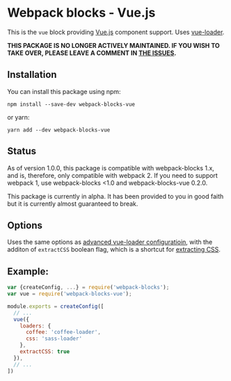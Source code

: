 # Webpack blocks - Vue.js

This is the `vue` block providing [Vue.js](vuejs.org) component support. Uses
[vue-loader](http://vue-loader.vuejs.org/en/).

**THIS PACKAGE IS NO LONGER ACTIVELY MAINTAINED. IF YOU WISH TO TAKE OVER, PLEASE LEAVE A COMMENT IN [THE ISSUES](https://github.com/foxbunny/webpack-blocks-vue/issues/4).**

## Installation

You can install this package using npm:

    npm install --save-dev webpack-blocks-vue

or yarn:

    yarn add --dev webpack-blocks-vue

## Status

As of version 1.0.0, this package is compatible with webpack-blocks 1.x, and is,
therefore, only compatible with webpack 2. If you need to support webpack 1, use
webpack-blocks <1.0 and webpack-blocks-vue 0.2.0.

This package is currently in alpha. It has been provided to you in good faith
but it is currently almost guaranteed to break.

## Options

Uses the same options as [advanced vue-loader
configuratioin](http://vue-loader.vuejs.org/en/configurations/advanced.html),
with the additon of `extractCSS` boolean flag, which is a shortcut for [extracting CSS](http://vue-loader.vuejs.org/en/configurations/extract-css.html).

## Example:

```javascript
var {createConfig, ...} = require('webpack-blocks');
var vue = require('webpack-blocks-vue');

module.exports = createConfig([
  // ...
  vue({
    loaders: {
      coffee: 'coffee-loader',
      css: 'sass-loader'
    },
    extractCSS: true
  }),
  // ...
])
```
